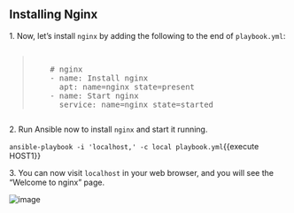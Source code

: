 
## Installing Nginx

1\. Now, let’s install `nginx` by adding the following to the end of `playbook.yml`:

<pre class="file" data-filename="playbook.yml"><blockquote>
    # nginx
    - name: Install nginx
      apt: name=nginx state=present
    - name: Start nginx
      service: name=nginx state=started
</blockquote></pre>


2\. Run Ansible now to install `nginx` and start it running.

`ansible-playbook -i 'localhost,' -c local playbook.yml`{{execute HOST1}}

3\. You can now visit `localhost` in your web browser, and you will see the “Welcome to nginx” page.

![image](https://user-images.githubusercontent.com/21102559/32392705-0895e2d2-c0ad-11e7-8d23-1bdcf4f379b0.png)

